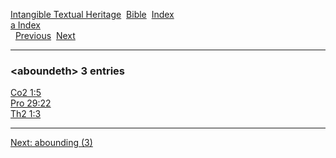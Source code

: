 [Intangible Textual Heritage](../../index)  [Bible](../index) 
[Index](index)   
[a Index](_a_)  
  [Previous](c00085)  [Next](c00087) 

------------------------------------------------------------------------

### &lt;aboundeth&gt; 3 entries

[Co2 1:5](../kjv/co2001.htm#005)  
[Pro 29:22](../kjv/pro029.htm#022)  
[Th2 1:3](../kjv/th2001.htm#003)  

------------------------------------------------------------------------

[Next: abounding (3)](c00087)
